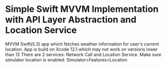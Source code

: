 # Simple Swift MVVM Implementation with API Layer Abstraction and Location Service
MVVM Swift(5.3) app which fetches weather information for user's current location.
App is build on Xcode 12.1 which may not work on versions lower than 12 
There are 2 services: Network Call and Location Service.
Make sure simulator location is enabled: Simulator>Features>Location
